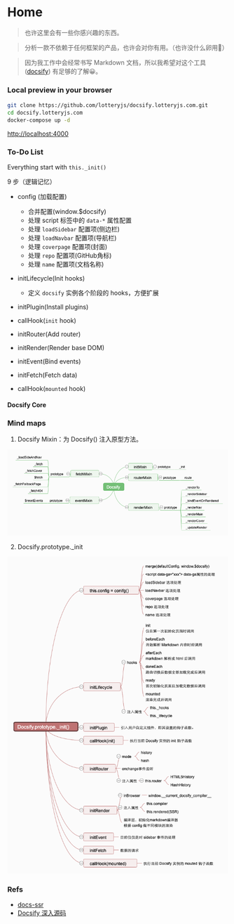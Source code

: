 # Home

> 也许这里会有一些你感兴趣的东西。

> 分析一款不依赖于任何框架的产品，也许会对你有用。（也许没什么卵用🤣）

> 因为我工作中会经常书写 Markdown 文档，所以我希望对这个工具 ([docsify](https://github.com/docsifyjs/docsify)) 有足够的了解😀。

### Local preview in your browser

```sh
git clone https://github.com/lotteryjs/docsify.lotteryjs.com.git
cd docsify.lotteryjs.com
docker-compose up -d
```

[http://localhost:4000](http://localhost:4000)

### To-Do List 

Everything start with `this._init()`

9 步（逻辑记忆）

- config (加载配置)
  - 合并配置(window.$docsify)
  - 处理 script 标签中的 `data-*` 属性配置
  - 处理 `loadSidebar` 配置项(侧边栏)
  - 处理 `loadNavbar` 配置项(导航栏)
  - 处理 `coverpage` 配置项(封面)
  - 处理 `repo` 配置项(GitHub角标)
  - 处理 `name` 配置项(文档名称)
- initLifecycle(Init hooks)
  - 定义 `docsify` 实例各个阶段的 hooks，方便扩展

- initPlugin(Install plugins)
- callHook(`init` hook)
- initRouter(Add router)
- initRender(Render base DOM)
- initEvent(Bind events)
- initFetch(Fetch data)
- callHook(`mounted` hook)



#### Docsify Core


### Mind maps

1. Docsify Mixin：为 Docsify() 注入原型方法。

![Docsify](./images/naotu/1.Docsify.png)

2. Docsify.prototype._init

![Docsify.prototype._init](./images/naotu/2.Docsify.prototype._init.png)

### Refs

* [docs-ssr](https://github.com/lotteryjs/docs-ssr)
* [Docsify 深入源码](https://mp.weixin.qq.com/s/Sb0bMNz1PdmGgFF_W5sZDA?)